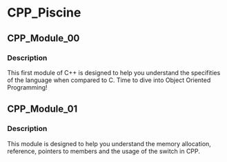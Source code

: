 # CPP_Piscine

## CPP_Module_00
### Description
This first module of C++ is designed to help you understand the specifities of the language when compared to C. Time to dive into Object Oriented Programming!

## CPP_Module_01
### Description
This module is designed to help you understand the memory allocation, reference, pointers to members and the usage of the switch in CPP.
